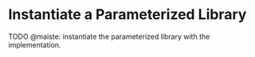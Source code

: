 # Instantiate a Parameterized Library

TODO @maiste: instantiate the parameterized library with the implementation.
